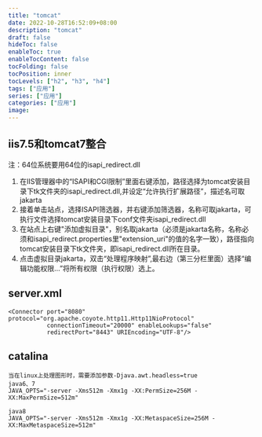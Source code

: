```yaml
---
title: "tomcat"
date: 2022-10-28T16:52:09+08:00
description: "tomcat"
draft: false
hideToc: false
enableToc: true
enableTocContent: false
tocFolding: false
tocPosition: inner
tocLevels: ["h2", "h3", "h4"]
tags: ["应用"]
series: ["应用"]
categories: ["应用"]
image:
---
```

## iis7.5和tomcat7整合
注：64位系统要用64位的isapi_redirect.dll
1. 在IIS管理器中的“ISAPI和CGI限制”里面右键添加，路径选择为tomcat安装目录下tk文件夹的isapi_redirect.dll,并设定“允许执行扩展路径”，描述名可取jakarta
2. 接着单击站点，选择ISAPI筛选器，并右键添加筛选器，名称可取jakarta，可执行文件选择tomcat安装目录下conf文件夹isapi_redirect.dll
3. 在站点上右键"添加虚拟目录"，别名取jakarta（必须是jakarta名称，名称必须和isapi_redirect.properties里"extension_uri"的值的名字一致），路径指向tomcat安装目录下tk文件夹，即isapi_redirect.dll所在目录。
4. 点击虚拟目录jakarta，双击“处理程序映射”,最右边（第三分栏里面）选择“编辑功能权限...”将所有权限（执行权限）选上。

## server.xml
```
<Connector port="8080" protocol="org.apache.coyote.http11.Http11NioProtocol"
           connectionTimeout="20000" enableLookups="false"
           redirectPort="8443" URIEncoding="UTF-8"/>
```

## catalina
```
当在linux上处理图形时，需要添加参数-Djava.awt.headless=true
java6、7
JAVA_OPTS="-server -Xms512m -Xmx1g -XX:PermSize=256M -XX:MaxPermSize=512m"

java8
JAVA_OPTS="-server -Xms512m -Xmx1g -XX:MetaspaceSize=256M -XX:MaxMetaspaceSize=512m"
```